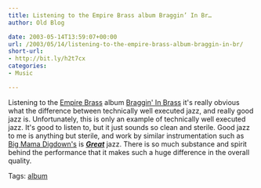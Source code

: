 ```yaml
---
title: Listening to the Empire Brass album Braggin’ In Br…
author: Old Blog

date: 2003-05-14T13:59:07+00:00
url: /2003/05/14/listening-to-the-empire-brass-album-braggin-in-br/
short-url:
- http://bit.ly/h2t7cx
categories:
- Music

---
```

<div class='microid-http+http:sha1:46af3f2fb59fb95490652af0cb73a539c6277922'>

Listening to the <a href="http://www.empirebrass.com/">Empire Brass</a> album <a href="http://www.empirebrass.com/cd-html/braggin.html">Braggin' In Brass</a> it's really obvious what the difference between technically well executed jazz, and really good jazz is. Unfortunately, this is only an example of technically well executed jazz. It's good to listen to, but it just sounds so clean and sterile. Good jazz to me is anything but sterile, and work by similar instrumentation such as <a href="http://mamadigdown.com/">Big Mama Digdown's</a> is <u><i><b>Great</b></i></u> jazz. There is so much substance and spirit behind the performance that it makes such a huge difference in the overall quality.

</div>

<div class="st-post-tags">
Tags: <a href="http://www.cavort.org/tag/album/" title="album" rel="tag">album</a><br />
</div>